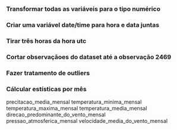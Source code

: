 ### Transformar todas as variáveis para o tipo numérico
### Criar uma variável date/time para hora e data juntas
### Tirar três horas da hora utc
### Cortar observaçãoes do dataset até a observação 2469
### Fazer tratamento de outliers
### Cálcular estísticas por mês

precitacao_media_mensal
temperatura_minima_mensal
temperatura_maxima_mensal
temperatura_media_mensal
direcao_predominante_do_vento_mensal	
pressao_atmosferica_mensal
velocidade_media_do_vento_mensal
